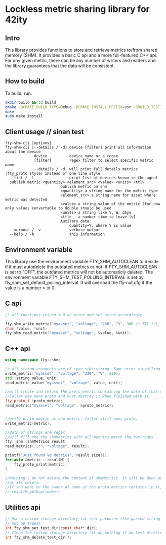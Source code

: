 # Lockless metric sharing library for 42ity

## Intro

This library provides functions to store and retrieve metrics to/from shared
memory (SHM). It provides a basic C api and a more full-featured C++ api. For
any given metric, there can be any number of writers and readers and the
library guarantees that the data will be consistent.

## How to build

To build, run:

```bash
mkdir build && cd build
cmake -DCMAKE_BUILD_TYPE=Debug -DCMAKE_INSTALL_PREFIX=usr -DBUILD_TESTING=On ..
make
sudo make install
```

## Client usage // sinan test
```
fty-shm-cli [options]
fty-shm-cli [--details / -d] device [filter] print all information about the device
             device          device name or a regex
             [filter]        regex filter to select specific metric name
             --details / -d  will print full details metrics (fty_proto style) instead of one line style
  --list / -l                print list of devices known to the agent
  publish metric <quantity> <element_src> <value> <units> <ttl>
                         publish metric on shm
                         <quantity> a string name for the metric type
                         <element_src> a string name for asset where metric was detected
                         <value> a string value of the metric (for now only values convertable to double should be used
                         <units> a string like %, W, days
                         <ttl>   a number time to leave [s]
                         Auxilary data:
                             quantity=Y, where Y is value
  --verbose / -v             verbose output
  --help / -h                this information
```

## Environment variable

This library use the environment variable FTY_SHM_AUTOCLEAN to decide if it
must autodelete the outdated metrics or not. If FTY_SHM_AUTOCLEAN is set to "OFF",
the outdated metrics will not be automaticly deleted.
The environment variable FTY_SHM_TEST_POLLING_INTERVAL is set by fty_shm_set_default_polling_interval.
It will overload the fty-nut.cfg if the value is a number > to 0.

## C api

```c
// All functions return < 0 on error and set errno accordingly.

fty_shm_write_metric("myasset", "voltage", "230", "V", 300 /* TTL */);
char *value, *unit;
fty_shm_read_metric("myasset", "voltage", &value, &unit);
```

## C++ api

```c++
using namespace fty::shm;

// All string arguments are of type std::string. Same error singalling as with the C api
write_metric("myasset", "voltage", "230", "V", 300);
std::string value, unit;
read_metric_value("myasset", "voltage", value, unit);

//will create and return the proto_metric containing the data of this metric or null.
//Caller now owns proto and must destroy it when finished with it.
fty_proto_t *proto_metric;
read_metric("myasset", "voltage", &proto_metric);


//write proto_metric as shm metric. Caller still owns proto.
write_metric(metric);

//Both of strings are regex
//will fill the the shmMetrics with all metrics match the two regex.
fty::shm::shmMetrics result;
read_metrics(".*", "voltage", result);

printf("Just found %d metrics", result.size());
for(auto &metric : resultM) {
    fty_proto_print(metric);
}

//Warning : do not delete the content of shmMetrics. It will be done automatically
//at its delete.
//If you want be the owner of some of the proto metrics contains in it, just use
// resultM.getDup(index);

```
## Utilities api

```c
// Use a custom storage directory for test purposes (the passed string must
// not be freed)
int fty_shm_set_test_dir(const char* dir);
// Clean the custom storage directory (it do nothing if no test directory already set)
int fty_shm_delete_test_dir();


```

